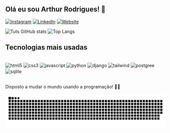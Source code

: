 ## Olá eu sou Arthur Rodrigues! 👋

[![Instagram](https://img.shields.io/badge/Instagram-E4405F?style=for-the-badge&logo=instagram&logoColor=white)](https://instagram.com/tuts_rodrigues)
[![LinkedIn](https://img.shields.io/badge/LinkedIn-0077B5?style=for-the-badge&logo=linkedin&logoColor=white)](https://www.linkedin.com/in/arthur-rodrigues-248758269/)
[![Website](https://img.shields.io/website?label=Portfolio&style=for-the-badge&url=https%3A%2F%2Fsusnatagoswami.netlify.app/)](https://page-profile-tuts.vercel.app/)

![Tuts GitHub stats](https://github-readme-stats.vercel.app/api?username=Tuts9&hide=contribs,prs&theme=github_dark)
![Top Langs](https://github-readme-stats.vercel.app/api/top-langs/?username=Tuts9&layout=compact&theme=github_dark)

## Tecnologias mais usadas

<div style="inline: block"><br/>
    <img alt="html5" align="center" src="https://img.shields.io/badge/HTML5-E34F26?style=for-the-badge&logo=html5&logoColor=white"/>
    <img alt="css3" align="center" src="https://img.shields.io/badge/CSS3-1572B6?style=for-the-badge&logo=css3&logoColor=white"/>
    <img alt="javascript" align="center" src="https://img.shields.io/badge/JavaScript-323330?style=for-the-badge&logo=javascript&logoColor=F7DF1E">
    <img alt="python" align="center" src="https://img.shields.io/badge/Python-14354C?style=for-the-badge&logo=python&logoColor=white">
    <img alt="django" align="center" src="https://img.shields.io/badge/Django-092E20?style=for-the-badge&logo=django&logoColor=white">
    <img alt="tailwind" align="center" src="https://img.shields.io/badge/Tailwind_CSS-38B2AC?style=for-the-badge&logo=tailwind-css&logoColor=white">
    <img alt="postgree" align="center" src="https://img.shields.io/badge/PostgreSQL-316192?style=for-the-badge&logo=postgresql&logoColor=white">
    <img alt="sqlite" align="center" src="https://img.shields.io/badge/SQLite-07405E?style=for-the-badge&logo=sqlite&logoColor=white">
</div><br/>

Disposto a mudar o mundo usando a programação! 👨‍💻

![snake gif](https://github.com/Tuts9/Tuts9/blob/output/github-contribution-grid-snake.svg)

